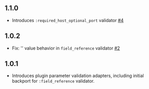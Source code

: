 ## 1.1.0
  - Introduces `:required_host_optional_port` validator [#4](https://github.com/logstash-plugins/logstash-mixin-validator_support/pull/4)

## 1.0.2
  - Fix: '' value behavior in `field_reference` validator [#2](https://github.com/logstash-plugins/logstash-mixin-validator_support/pull/2)

## 1.0.1
  - Introduces plugin parameter validation adapters, including initial backport for `:field_reference` validator.